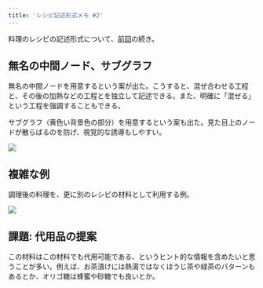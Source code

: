 ```yaml
---
title: 'レシピ記述形式メモ #2'
---
```

料理のレシピの記述形式について、[前回](https://r7kamura.com/articles/2022-05-13-mermaid-recipe-memo)の続き。

無名の中間ノード、サブグラフ
--------------

無名の中間ノードを用意するという案が出た。こうすると、混ぜ合わせる工程と、その後の加熱などの工程とを独立して記述できる。また、明確に「混ぜる」という工程を強調することもできる。

サブグラフ（黄色い背景色の部分）を用意するという案も出た。見た目上のノードが散らばるのを防げ、視覚的な誘導もしやすい。

![](https://lh6.googleusercontent.com/L0vt1ULWZkS6XC97mpI3ZC0ppk1lnkymDC7lkX8brsiSO_e4szV968oHsY9-3UbmtU3aZvZiGds6WY2le4hu3KXU6ZwekaMwTXqMpCVQeYJWPRwoHTFr82X9VUkkqOO_mbXIEe_a55A4LLY-qRqA3VoziQD7xAGx6rGyt323NUqZGdBEgw-Qr1FBhQt5)

複雑な例
----

調理後の料理を、更に別のレシピの材料として利用する例。

![](https://lh6.googleusercontent.com/KS9AXHMvV7OsObd-SBQlxL8YBfwaXbDXe0_dVTv13YaOGG66xeAOAkKiJvClcIFDvgayU0qs8nIZQ9MBHemzfYH2DAEgihXp6Yq7uAjNw5w4DQF_xuUgaeacXD-XURj893dDDlFC5sHZKZfHgDZjM-nvAlaZU-5ynMqd_3NMYBBqMfOw8F6-rNNT5pUH)

課題: 代用品の提案
----------

この材料はこの材料でも代用可能である、というヒント的な情報を含めたいと思うことが多い。例えば、お茶漬けには熱湯ではなくほうじ茶や緑茶のパターンもあるとか、オリゴ糖は蜂蜜や砂糖でも良いとか。
